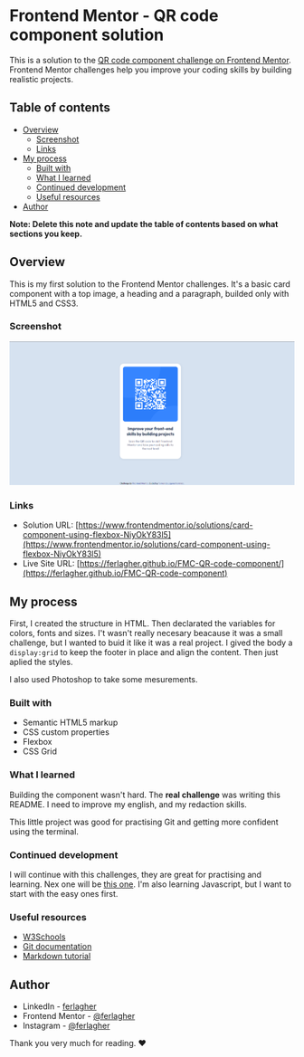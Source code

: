 # Frontend Mentor - QR code component solution

This is a solution to the [QR code component challenge on Frontend Mentor](https://www.frontendmentor.io/challenges/qr-code-component-iux_sIO_H). Frontend Mentor challenges help you improve your coding skills by building realistic projects. 

## Table of contents

- [Overview](#overview)
  - [Screenshot](#screenshot)
  - [Links](#links)
- [My process](#my-process)
  - [Built with](#built-with)
  - [What I learned](#what-i-learned)
  - [Continued development](#continued-development)
  - [Useful resources](#useful-resources)
- [Author](#author)

**Note: Delete this note and update the table of contents based on what sections you keep.**

## Overview

This is my first solution to the Frontend Mentor challenges. It's a basic card component with a top image, a heading and a paragraph, builded only with HTML5 and CSS3.

### Screenshot

![screenshot](./design/screenshot.png)

### Links

- Solution URL: [https://www.frontendmentor.io/solutions/card-component-using-flexbox-NiyOkY83l5](https://www.frontendmentor.io/solutions/card-component-using-flexbox-NiyOkY83l5)
- Live Site URL: [https://ferlagher.github.io/FMC-QR-code-component/](https://ferlagher.github.io/FMC-QR-code-component)

## My process

First, I created the structure in HTML. Then declarated the variables for colors, fonts and sizes. I't wasn't really necesary beacause it was a small challenge, but I wanted to buid it like it was a real project. I gived the body a `display:grid` to keep the footer in place and align the content. Then just aplied the styles.

I also used Photoshop to take some mesurements.

### Built with

- Semantic HTML5 markup
- CSS custom properties
- Flexbox
- CSS Grid

### What I learned

Building the component wasn't hard. The **real challenge** was writing this README. I need to improve my english, and my redaction skills.

This little project was good for practising Git and getting more confident using the terminal.

### Continued development

I will continue with this challenges, they are great for practising and learning. Nex one will be [this one](https://www.frontendmentor.io/challenges/product-preview-card-component-GO7UmttRfa). I'm also learning Javascript, but I want to start with the easy ones first.

### Useful resources

- [W3Schools](https://www.w3schools.com)
- [Git documentation](https://git-scm.com/docs)
- [Markdown tutorial](https://www.markdowntutorial.com)

## Author

- LinkedIn - [ferlagher](https://www.linkedin.com/in/ferlagher/)
- Frontend Mentor - [@ferlagher](https://www.frontendmentor.io/profile/ferlagher)
- Instagram - [@ferlagher](https://www.instagram.com/ferlagher/)

Thank you very much for reading. ♥
